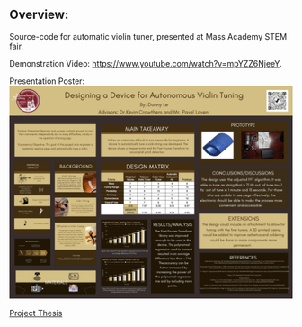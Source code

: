 ## Overview:

Source-code for automatic violin tuner, presented at Mass Academy STEM fair.

Demonstration Video: https://www.youtube.com/watch?v=mpYZZ6NjeeY.

Presentation Poster: ![Alt text](<Le, Donny Poster.jpg>)

[Project Thesis](<../MAMS School Work/Le STEM Thesis Final New.pdf>)
